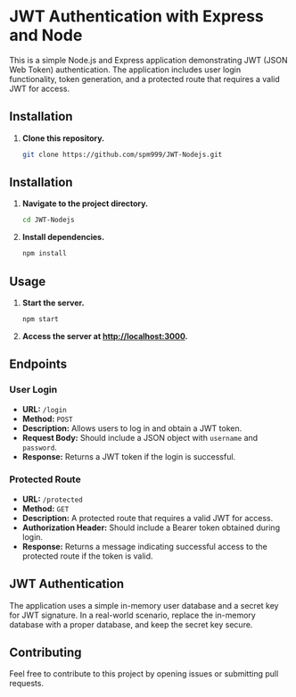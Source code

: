 # JWT Authentication with Express and Node

This is a simple Node.js and Express application demonstrating JWT (JSON Web Token) authentication. The application includes user login functionality, token generation, and a protected route that requires a valid JWT for access.

## Installation

1. **Clone this repository.**

   ```bash
   git clone https://github.com/spm999/JWT-Nodejs.git


## Installation

1. **Navigate to the project directory.**

    ```bash
    cd JWT-Nodejs
    ```

2. **Install dependencies.**

    ```bash
    npm install
    ```

## Usage

1. **Start the server.**

    ```bash
    npm start
    ```

2. **Access the server at [http://localhost:3000](http://localhost:3000).**

## Endpoints

### User Login

- **URL:** `/login`
- **Method:** `POST`
- **Description:** Allows users to log in and obtain a JWT token.
- **Request Body:** Should include a JSON object with `username` and `password`.
- **Response:** Returns a JWT token if the login is successful.

### Protected Route

- **URL:** `/protected`
- **Method:** `GET`
- **Description:** A protected route that requires a valid JWT for access.
- **Authorization Header:** Should include a Bearer token obtained during login.
- **Response:** Returns a message indicating successful access to the protected route if the token is valid.

## JWT Authentication

The application uses a simple in-memory user database and a secret key for JWT signature. In a real-world scenario, replace the in-memory database with a proper database, and keep the secret key secure.

## Contributing

Feel free to contribute to this project by opening issues or submitting pull requests.


